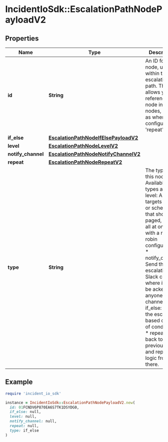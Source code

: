 # IncidentIoSdk::EscalationPathNodePayloadV2

## Properties

| Name | Type | Description | Notes |
| ---- | ---- | ----------- | ----- |
| **id** | **String** | An ID for this node, unique within the escalation path.  This allows you to reference the node in other nodes, such as when configuring a &#39;repeat&#39; node. |  |
| **if_else** | [**EscalationPathNodeIfElsePayloadV2**](EscalationPathNodeIfElsePayloadV2.md) |  | [optional] |
| **level** | [**EscalationPathNodeLevelV2**](EscalationPathNodeLevelV2.md) |  | [optional] |
| **notify_channel** | [**EscalationPathNodeNotifyChannelV2**](EscalationPathNodeNotifyChannelV2.md) |  | [optional] |
| **repeat** | [**EscalationPathNodeRepeatV2**](EscalationPathNodeRepeatV2.md) |  | [optional] |
| **type** | **String** | The type of this node. Available types are: * level: A set of targets (users or schedules) that should be paged, either all at once, or with a round-robin configuration. * notify_channel: Send the escalation to a Slack channel, where it can be acked by anyone in the channel. * if_else: Branch the escalation based on a set of conditions. * repeat: Go back to a previous node and repeat the logic from there. |  |

## Example

```ruby
require 'incident_io_sdk'

instance = IncidentIoSdk::EscalationPathNodePayloadV2.new(
  id: 01FCNDV6P870EA6S7TK1DSYDG0,
  if_else: null,
  level: null,
  notify_channel: null,
  repeat: null,
  type: if_else
)
```

